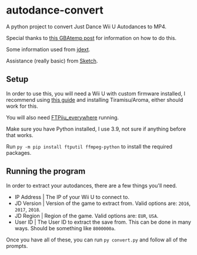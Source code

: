 # autodance-convert

 A python project to convert Just Dance Wii U Autodances to MP4.

 Special thanks to [this GBAtemp post](https://gbatemp.net/threads/extract-just-dance-autodance-video.493341/) for information on how to do this.

 Some information used from [jdext](https://github.com/yurijmikhalevich/jdext).

 Assistance (really basic) from [Sketch](https://github.com/noahpistilli).

## Setup

In order to use this, you will need a Wii U with custom firmware installed, I recommend using [this guide](https://wiiu.hacks.guide/) and installing Tiramisu/Aroma, either should work for this.

You will also need [FTPiiu_everywhere](https://wiidatabase.de/wii-u-downloads/wii-u-tools/ftpiiu-everywhere/) running.

Make sure you have Python installed, I use 3.9, not sure if anything before that works.

Run `py -m pip install ftputil ffmpeg-python` to install the required packages.

## Running the program

In order to extract your autodances, there are a few things you'll need.

- IP Address | The IP of your Wii U to connect to.
- JD Version | Version of the game to extract from. Valid options are: `2016`, `2017`, `2018`.
- JD Region | Region of the game. Valid options are: `EUR`, `USA`.
- User ID | The User ID to extract the save from. This can be done in many ways. Should be something like `8000000a`.

Once you have all of these, you can run `py convert.py` and follow all of the prompts.
